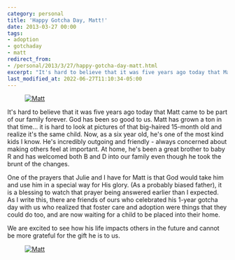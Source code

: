 ```yaml
---
category: personal
title: 'Happy Gotcha Day, Matt!'
date: 2013-03-27 00:00
tags:
- adoption
- gotchaday
- matt
redirect_from:
- /personal/2013/3/27/happy-gotcha-day-matt.html
excerpt: "It's hard to believe that it was five years ago today that Matt came to be part of our family forever. God has been so good to us. Matt has grown a ton in that time... it is hard to look at pictures of that big-haired 15-month old and realize it's the same child."
last_modified_at: 2022-06-27T11:10:34-05:00
---
```

<figure class="align-center" style="width: 400px">
  <a href="{{ site.url }}{{ site.baseurl }}/images/FiveYearsAgoMatt.jpg"><img src="{{ site.url }}{{ site.baseurl }}/images/FiveYearsAgoMatt.jpg" alt="Matt"></a>
</figure>

It's hard to believe that it was five years ago today that Matt came to be part of our family forever. God has been so good to us. Matt has grown a ton in that time... it is hard to look at pictures of that big-haired 15-month old and realize it's the same child. Now, as a six year old, he's one of the most kind kids I know. He's incredibly outgoing and friendly - always concerned about making others feel at important. At home, he's been a great brother to baby R and has welcomed both B and D into our family even though he took the brunt of the changes.

One of the prayers that Julie and I have for Matt is that God would take him and use him in a special way for His glory. (As a probably biased father), it is a blessing to watch that prayer being answered earlier than I expected. As I write this, there are friends of ours who celebrated his 1-year gotcha day with us who realized that foster care and adoption were things that they could do too, and are now waiting for a child to be placed into their home.

We are excited to see how his life impacts others in the future and cannot be more grateful for the gift he is to us.

 <figure class="align-center" style="width: 400px">
  <a href="{{ site.url }}{{ site.baseurl }}/images/mattolder.jpg"><img src="{{ site.url }}{{ site.baseurl }}/images/mattolder.jpg" alt="Matt"></a>
</figure>
